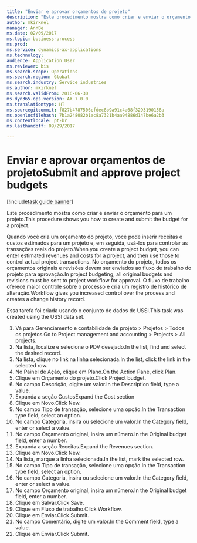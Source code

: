 ```yaml
--- 
title: "Enviar e aprovar orçamentos de projeto"
description: "Este procedimento mostra como criar e enviar o orçamento para um projeto."
author: mkirknel
manager: AnnBe
ms.date: 02/09/2017
ms.topic: business-process
ms.prod: 
ms.service: dynamics-ax-applications
ms.technology: 
audience: Application User
ms.reviewer: bis
ms.search.scope: Operations
ms.search.region: Global
ms.search.industry: Service industries
ms.author: mkirknel
ms.search.validFrom: 2016-06-30
ms.dyn365.ops.version: AX 7.0.0
ms.translationtype: HT
ms.sourcegitcommit: f827b4787506cfdec8b9a91c4a68f3293190158a
ms.openlocfilehash: 7b1a248082b1ec8a7321b4aa94886d147be6a2b3
ms.contentlocale: pt-br
ms.lasthandoff: 09/29/2017

---
```

# <a name="submit-and-approve-project-budgets"></a><span data-ttu-id="5fdc8-103">Enviar e aprovar orçamentos de projeto</span><span class="sxs-lookup"><span data-stu-id="5fdc8-103">Submit and approve project budgets</span></span>

[!include[task guide banner](../../includes/task-guide-banner.md)]

<span data-ttu-id="5fdc8-104">Este procedimento mostra como criar e enviar o orçamento para um projeto.</span><span class="sxs-lookup"><span data-stu-id="5fdc8-104">This procedure shows you how to create and submit the budget for a project.</span></span> 

<span data-ttu-id="5fdc8-105">Quando você cria um orçamento do projeto, você pode inserir receitas e custos estimados para um projeto e, em seguida, usá-los para controlar as transações reais do projeto.</span><span class="sxs-lookup"><span data-stu-id="5fdc8-105">When you create a project budget, you can enter estimated revenues and costs for a project, and then use those to control actual project transactions.</span></span> <span data-ttu-id="5fdc8-106">No orçamento do projeto, todos os orçamentos originais e revisões devem ser enviados ao fluxo de trabalho do projeto para aprovação.</span><span class="sxs-lookup"><span data-stu-id="5fdc8-106">In project budgeting, all original budgets and revisions must be sent to project workflow for approval.</span></span> <span data-ttu-id="5fdc8-107">O fluxo de trabalho oferece maior controle sobre o processo e cria um registro de histórico de alteração.</span><span class="sxs-lookup"><span data-stu-id="5fdc8-107">Workflow gives you increased control over the process and creates a change history record.</span></span>

<span data-ttu-id="5fdc8-108">Essa tarefa foi criada usando o conjunto de dados de USSI.</span><span class="sxs-lookup"><span data-stu-id="5fdc8-108">This task was created using the USSI data set.</span></span>

1. <span data-ttu-id="5fdc8-109">Vá para Gerenciamento e contabilidade de projeto > Projetos > Todos os projetos.</span><span class="sxs-lookup"><span data-stu-id="5fdc8-109">Go to Project management and accounting > Projects > All projects.</span></span>
2. <span data-ttu-id="5fdc8-110">Na lista, localize e selecione o PDV desejado.</span><span class="sxs-lookup"><span data-stu-id="5fdc8-110">In the list, find and select the desired record.</span></span>
3. <span data-ttu-id="5fdc8-111">Na lista, clique no link na linha selecionada.</span><span class="sxs-lookup"><span data-stu-id="5fdc8-111">In the list, click the link in the selected row.</span></span>
4. <span data-ttu-id="5fdc8-112">No Painel de Ação, clique em Plano.</span><span class="sxs-lookup"><span data-stu-id="5fdc8-112">On the Action Pane, click Plan.</span></span>
5. <span data-ttu-id="5fdc8-113">Clique em Orçamento do projeto.</span><span class="sxs-lookup"><span data-stu-id="5fdc8-113">Click Project budget.</span></span>
6. <span data-ttu-id="5fdc8-114">No campo Descrição, digite um valor.</span><span class="sxs-lookup"><span data-stu-id="5fdc8-114">In the Description field, type a value.</span></span>
7. <span data-ttu-id="5fdc8-115">Expanda a seção Custos</span><span class="sxs-lookup"><span data-stu-id="5fdc8-115">Expand the Cost section</span></span>
8. <span data-ttu-id="5fdc8-116">Clique em Novo.</span><span class="sxs-lookup"><span data-stu-id="5fdc8-116">Click New.</span></span>
9. <span data-ttu-id="5fdc8-117">No campo Tipo de transação, selecione uma opção.</span><span class="sxs-lookup"><span data-stu-id="5fdc8-117">In the Transaction type field, select an option.</span></span>
10. <span data-ttu-id="5fdc8-118">No campo Categoria, insira ou selecione um valor.</span><span class="sxs-lookup"><span data-stu-id="5fdc8-118">In the Category field, enter or select a value.</span></span>
11. <span data-ttu-id="5fdc8-119">No campo Orçamento original, insira um número.</span><span class="sxs-lookup"><span data-stu-id="5fdc8-119">In the Original budget field, enter a number.</span></span>
12. <span data-ttu-id="5fdc8-120">Expanda a seção Receitas.</span><span class="sxs-lookup"><span data-stu-id="5fdc8-120">Expand the Revenues section.</span></span>
13. <span data-ttu-id="5fdc8-121">Clique em Novo.</span><span class="sxs-lookup"><span data-stu-id="5fdc8-121">Click New.</span></span>
14. <span data-ttu-id="5fdc8-122">Na lista, marque a linha selecionada.</span><span class="sxs-lookup"><span data-stu-id="5fdc8-122">In the list, mark the selected row.</span></span>
15. <span data-ttu-id="5fdc8-123">No campo Tipo de transação, selecione uma opção.</span><span class="sxs-lookup"><span data-stu-id="5fdc8-123">In the Transaction type field, select an option.</span></span>
16. <span data-ttu-id="5fdc8-124">No campo Categoria, insira ou selecione um valor.</span><span class="sxs-lookup"><span data-stu-id="5fdc8-124">In the Category field, enter or select a value.</span></span>
17. <span data-ttu-id="5fdc8-125">No campo Orçamento original, insira um número.</span><span class="sxs-lookup"><span data-stu-id="5fdc8-125">In the Original budget field, enter a number.</span></span>
18. <span data-ttu-id="5fdc8-126">Clique em Salvar.</span><span class="sxs-lookup"><span data-stu-id="5fdc8-126">Click Save.</span></span>
19. <span data-ttu-id="5fdc8-127">Clique em Fluxo de trabalho.</span><span class="sxs-lookup"><span data-stu-id="5fdc8-127">Click Workflow.</span></span>
20. <span data-ttu-id="5fdc8-128">Clique em Enviar.</span><span class="sxs-lookup"><span data-stu-id="5fdc8-128">Click Submit.</span></span>
21. <span data-ttu-id="5fdc8-129">No campo Comentário, digite um valor.</span><span class="sxs-lookup"><span data-stu-id="5fdc8-129">In the Comment field, type a value.</span></span>
22. <span data-ttu-id="5fdc8-130">Clique em Enviar.</span><span class="sxs-lookup"><span data-stu-id="5fdc8-130">Click Submit.</span></span>


